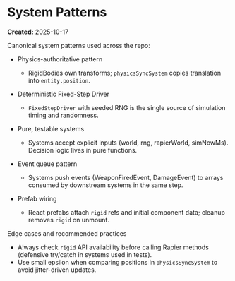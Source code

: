 # System Patterns

**Created:** 2025-10-17

Canonical system patterns used across the repo:

- Physics-authoritative pattern

  - RigidBodies own transforms; `physicsSyncSystem` copies translation into `entity.position`.

- Deterministic Fixed-Step Driver

  - `FixedStepDriver` with seeded RNG is the single source of simulation timing and randomness.

- Pure, testable systems

  - Systems accept explicit inputs (world, rng, rapierWorld, simNowMs). Decision logic lives in pure functions.

- Event queue pattern

  - Systems push events (WeaponFiredEvent, DamageEvent) to arrays consumed by downstream systems in the same step.

- Prefab wiring

  - React prefabs attach `rigid` refs and initial component data; cleanup removes `rigid` on unmount.

Edge cases and recommended practices

- Always check `rigid` API availability before calling Rapier methods (defensive try/catch in systems used in tests).
- Use small epsilon when comparing positions in `physicsSyncSystem` to avoid jitter-driven updates.
